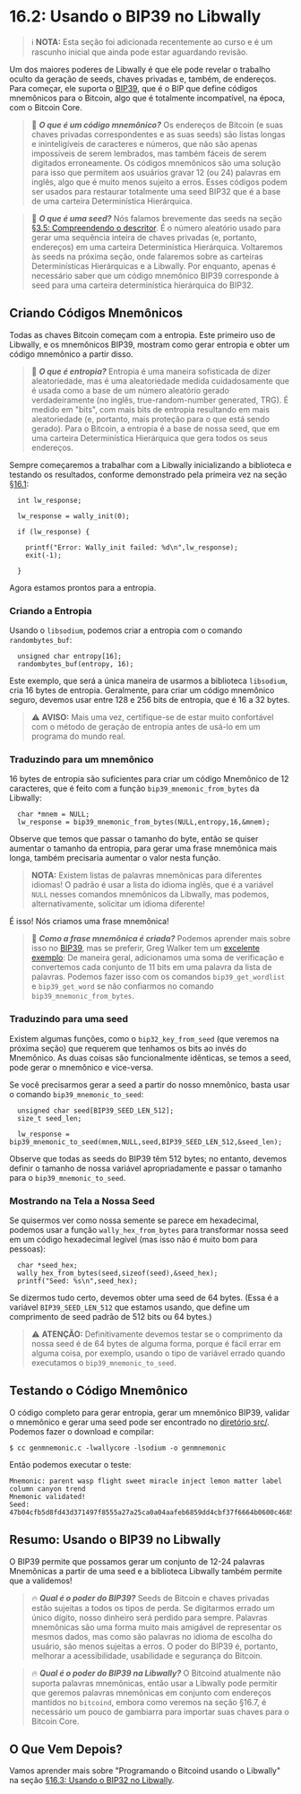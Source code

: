 # 16.2: Usando o BIP39 no Libwally

> :information_source: **NOTA:** Esta seção foi adicionada recentemente ao curso e é um rascunho inicial que ainda pode estar aguardando revisão.

Um dos maiores poderes de Libwally é que ele pode revelar o trabalho oculto da geração de seeds, chaves privadas e, também, de endereços. Para começar, ele suporta o [BIP39](https://github.com/bitcoin/bips/blob/master/bip-0039.mediawiki), que é o BIP que define códigos mnemônicos para o Bitcoin, algo que é totalmente incompatível, na época, com o Bitcoin Core.

> :book: ***O que é um código mnemônico?*** Os endereços de Bitcoin (e suas chaves privadas correspondentes e as suas seeds) são listas longas e ininteligíveis de caracteres e números, que não são apenas impossíveis de serem lembrados, mas também fáceis de serem digitados erroneamente. Os códigos mnemônicos são uma solução para isso que permitem aos usuários gravar 12 (ou 24) palavras em inglês, algo que é muito menos sujeito a erros. Esses códigos podem ser usados para restaurar totalmente uma seed BIP32 que é a base de uma carteira Determinística Hierárquica.

> :book: ***O que é uma seed?*** Nós falamos brevemente das seeds na seção [§3.5: Compreendendo o descritor](03_5_Understanding_the_Descriptor.md). É o número aleatório usado para gerar uma sequência inteira de chaves privadas (e, portanto, endereços) em uma carteira Determinística Hierárquica. Voltaremos às seeds na próxima seção, onde falaremos sobre as carteiras Determinísticas Hierárquicas e a Libwally. Por enquanto, apenas é necessário saber que um código mnemônico BIP39 corresponde à seed para uma carteira determinística hierárquica do BIP32.

## Criando Códigos Mnemônicos

Todas as chaves Bitcoin começam com a entropia. Este primeiro uso de Libwally, e os mnemônicos BIP39, mostram como gerar entropia e obter um código mnemônico a partir disso.

> :book: ***O que é entropia?*** Entropia é uma maneira sofisticada de dizer aleatoriedade, mas é uma aleatoriedade medida cuidadosamente que é usada como a base de um número aleatório gerado verdadeiramente (no inglês, true-random-number generated, TRG). É medido em "bits", com mais bits de entropia resultando em mais aleatoriedade (e, portanto, mais proteção para o que está sendo gerado). Para o Bitcoin, a entropia é a base de nossa seed, que em uma carteira Determinística Hierárquica que gera todos os seus endereços.

Sempre começaremos a trabalhar com a Libwally inicializando a biblioteca e testando os resultados, conforme demonstrado pela primeira vez na seção [§16.1](16_1_Setting_Up_Libwally.md):
```
  int lw_response;

  lw_response = wally_init(0);

  if (lw_response) {

    printf("Error: Wally_init failed: %d\n",lw_response);
    exit(-1);
    
  }
```
Agora estamos prontos para a entropia.

### Criando a Entropia

Usando o `libsodium`, podemos criar a entropia com o comando `randombytes_buf`:
```
  unsigned char entropy[16];  
  randombytes_buf(entropy, 16);
```
Este exemplo, que será a única maneira de usarmos a biblioteca `libsodium`, cria 16 bytes de entropia. Geralmente, para criar um código mnemônico seguro, devemos usar entre 128 e 256 bits de entropia, que é 16 a 32 bytes.

> :warning: **AVISO:** Mais uma vez, certifique-se de estar muito confortável com o método de geração de entropia antes de usá-lo em um programa do mundo real.

### Traduzindo para um mnemônico

16 bytes de entropia são suficientes para criar um código Mnemônico de 12 caracteres, que é feito com a função `bip39_mnemonic_from_bytes` da Libwally:
```
  char *mnem = NULL;
  lw_response = bip39_mnemonic_from_bytes(NULL,entropy,16,&mnem);
```
Observe que temos que passar o tamanho do byte, então se quiser aumentar o tamanho da entropia, para gerar uma frase mnemônica mais longa, também precisaria aumentar o valor nesta função.

> **NOTA:** Existem listas de palavras mnemônicas para diferentes idiomas! O padrão é usar a lista do idioma inglês, que é a variável `NULL` nesses comandos mnemônicos da Libwally, mas podemos, alternativamente, solicitar um idioma diferente!

É isso! Nós criamos uma frase mnemônica!

> :book: ***Como a frase mnemônica é criada?*** Podemos aprender mais sobre isso no [BIP39](https://github.com/bitcoin/bips/blob/master/bip-0039.mediawiki), mas se preferir, Greg Walker tem um [excelente exemplo](https://learnmeabitcoin.com/technical/mnemonic): De maneira geral, adicionamos uma soma de verificação e convertemos cada conjunto de 11 bits em uma palavra da lista de palavras. Podemos fazer isso com os comandos `bip39_get_wordlist` e `bip39_get_word` se não confiarmos no comando `bip39_mnemonic_from_bytes`.

### Traduzindo para uma seed

Existem algumas funções, como o `bip32_key_from_seed` (que veremos na próxima seção) que requerem que tenhamos os bits ao invés do Mnemônico. As duas coisas são funcionalmente idênticas, se temos a seed, pode gerar o mnemônico e vice-versa.

Se você precisarmos gerar a seed a partir do nosso mnemônico, basta usar o comando `bip39_mnemonic_to_seed`:
```
  unsigned char seed[BIP39_SEED_LEN_512];
  size_t seed_len;
  
  lw_response = bip39_mnemonic_to_seed(mnem,NULL,seed,BIP39_SEED_LEN_512,&seed_len);
```
Observe que todas as seeds do BIP39 têm 512 bytes; no entanto, devemos definir o tamanho de nossa variável apropriadamente e passar o tamanho para o `bip39_mnemonic_to_seed`.

### Mostrando na Tela a Nossa Seed

Se quisermos ver como nossa semente se parece em hexadecimal, podemos usar a função `wally_hex_from_bytes` para transformar nossa seed em um código hexadecimal legível (mas isso não é muito bom para pessoas):
```
  char *seed_hex;
  wally_hex_from_bytes(seed,sizeof(seed),&seed_hex);
  printf("Seed: %s\n",seed_hex);
```
Se dizermos tudo certo, devemos obter uma seed de 64 bytes. (Essa é a variável `BIP39_SEED_LEN_512` que estamos usando, que define um comprimento de seed padrão de 512 bits ou 64 bytes.)

> :warning: **ATENÇÃO:** Definitivamente devemos testar se o comprimento da nossa seed é de 64 bytes de alguma forma, porque é fácil errar em alguma coisa, por exemplo, usando o tipo de variável errado quando executamos o `bip39_mnemonic_to_seed`.

## Testando o Código Mnemônico

O código completo para gerar entropia, gerar um mnemônico BIP39, validar o mnemônico e gerar uma seed pode ser encontrado no [diretório src/](src/16_2_genmnemonic.c). Podemos fazer o download e compilar:
```
$ cc genmnemonic.c -lwallycore -lsodium -o genmnemonic
```
Então podemos executar o teste:
```
Mnemonic: parent wasp flight sweet miracle inject lemon matter label column canyon trend
Mnemonic validated!
Seed: 47b04cfb5d8fd43d371497f8555a27a25ca0a04aafeb6859dd4cbf37f6664b0600c4685c1efac29c082b1df29081f7a46f94a26f618fc6fd38d8bc7b6cd344c7
```

## Resumo: Usando o BIP39 no Libwally

O BIP39 permite que possamos gerar um conjunto de 12-24 palavras Mnemônicas a partir de uma seed e a biblioteca Libwally também permite que a validemos!

> :fire: ***Qual é o poder do BIP39?*** Seeds de Bitcoin e chaves privadas estão sujeitas a todos os tipos de perda. Se digitarmos errado um único dígito, nosso dinheiro será perdido para sempre. Palavras mnemônicas são uma forma muito mais amigável de representar os mesmos dados, mas como são palavras no idioma de escolha do usuário, são menos sujeitas a erros. O poder do BIP39 é, portanto, melhorar a acessibilidade, usabilidade e segurança do Bitcoin.

> :fire: ***Qual é o poder do BIP39 na Libwally?*** O Bitcoind atualmente não suporta palavras mnemônicas, então usar a Libwally pode permitir que geremos palavras mnemônicas em conjunto com endereços mantidos no `bitcoind`, embora como veremos na seção §16.7, é necessário um pouco de gambiarra para importar suas chaves para o Bitcoin Core.

## O Que Vem Depois?

Vamos aprender mais sobre "Programando o Bitcoind usando o Libwally" na seção [§16.3: Usando o BIP32 no Libwally](16_3_Using_BIP32_in_Libwally.md).